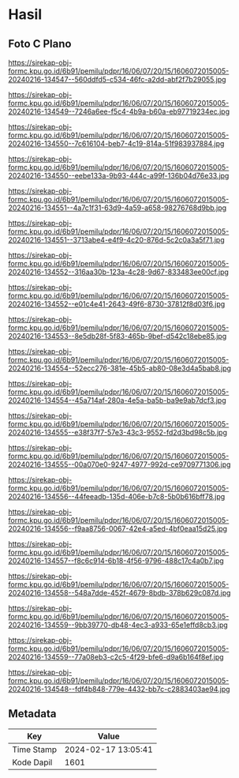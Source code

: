 # Hasil

## Foto C Plano

https://sirekap-obj-formc.kpu.go.id/6b91/pemilu/pdpr/16/06/07/20/15/1606072015005-20240216-134547--560ddfd5-c534-46fc-a2dd-abf2f7b29055.jpg

https://sirekap-obj-formc.kpu.go.id/6b91/pemilu/pdpr/16/06/07/20/15/1606072015005-20240216-134549--7246a6ee-f5c4-4b9a-b60a-eb97719234ec.jpg

https://sirekap-obj-formc.kpu.go.id/6b91/pemilu/pdpr/16/06/07/20/15/1606072015005-20240216-134550--7c616104-beb7-4c19-814a-51f983937884.jpg

https://sirekap-obj-formc.kpu.go.id/6b91/pemilu/pdpr/16/06/07/20/15/1606072015005-20240216-134550--eebe133a-9b93-444c-a99f-136b04d76e33.jpg

https://sirekap-obj-formc.kpu.go.id/6b91/pemilu/pdpr/16/06/07/20/15/1606072015005-20240216-134551--4a7c1f31-63d9-4a59-a658-98276768d9bb.jpg

https://sirekap-obj-formc.kpu.go.id/6b91/pemilu/pdpr/16/06/07/20/15/1606072015005-20240216-134551--3713abe4-e4f9-4c20-876d-5c2c0a3a5f71.jpg

https://sirekap-obj-formc.kpu.go.id/6b91/pemilu/pdpr/16/06/07/20/15/1606072015005-20240216-134552--316aa30b-123a-4c28-9d67-833483ee00cf.jpg

https://sirekap-obj-formc.kpu.go.id/6b91/pemilu/pdpr/16/06/07/20/15/1606072015005-20240216-134552--e01c4e41-2643-49f6-8730-37812f8d03f6.jpg

https://sirekap-obj-formc.kpu.go.id/6b91/pemilu/pdpr/16/06/07/20/15/1606072015005-20240216-134553--8e5db28f-5f83-465b-9bef-d542c18ebe85.jpg

https://sirekap-obj-formc.kpu.go.id/6b91/pemilu/pdpr/16/06/07/20/15/1606072015005-20240216-134554--52ecc276-381e-45b5-ab80-08e3d4a5bab8.jpg

https://sirekap-obj-formc.kpu.go.id/6b91/pemilu/pdpr/16/06/07/20/15/1606072015005-20240216-134554--45a714af-280a-4e5a-ba5b-ba9e9ab7dcf3.jpg

https://sirekap-obj-formc.kpu.go.id/6b91/pemilu/pdpr/16/06/07/20/15/1606072015005-20240216-134555--e38f37f7-57e3-43c3-9552-fd2d3bd98c5b.jpg

https://sirekap-obj-formc.kpu.go.id/6b91/pemilu/pdpr/16/06/07/20/15/1606072015005-20240216-134555--00a070e0-9247-4977-992d-ce9709771306.jpg

https://sirekap-obj-formc.kpu.go.id/6b91/pemilu/pdpr/16/06/07/20/15/1606072015005-20240216-134556--44feeadb-135d-406e-b7c8-5b0b616bff78.jpg

https://sirekap-obj-formc.kpu.go.id/6b91/pemilu/pdpr/16/06/07/20/15/1606072015005-20240216-134556--f9aa8756-0067-42e4-a5ed-4bf0eaa15d25.jpg

https://sirekap-obj-formc.kpu.go.id/6b91/pemilu/pdpr/16/06/07/20/15/1606072015005-20240216-134557--f8c6c914-6b18-4f56-9796-488c17c4a0b7.jpg

https://sirekap-obj-formc.kpu.go.id/6b91/pemilu/pdpr/16/06/07/20/15/1606072015005-20240216-134558--548a7dde-452f-4679-8bdb-378b629c087d.jpg

https://sirekap-obj-formc.kpu.go.id/6b91/pemilu/pdpr/16/06/07/20/15/1606072015005-20240216-134559--9bb39770-db48-4ec3-a933-65e1effd8cb3.jpg

https://sirekap-obj-formc.kpu.go.id/6b91/pemilu/pdpr/16/06/07/20/15/1606072015005-20240216-134559--77a08eb3-c2c5-4f29-bfe6-d9a6b164f8ef.jpg

https://sirekap-obj-formc.kpu.go.id/6b91/pemilu/pdpr/16/06/07/20/15/1606072015005-20240216-134548--fdf4b848-779e-4432-bb7c-c2883403ae94.jpg


## Metadata

| Key        | Value               |
| ---------- | ------------------- |
| Time Stamp | 2024-02-17 13:05:41 |
| Kode Dapil | 1601                |



